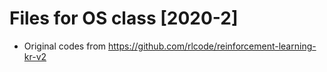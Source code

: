 #  Files for OS class [2020-2]
* Original codes from <https://github.com/rlcode/reinforcement-learning-kr-v2>